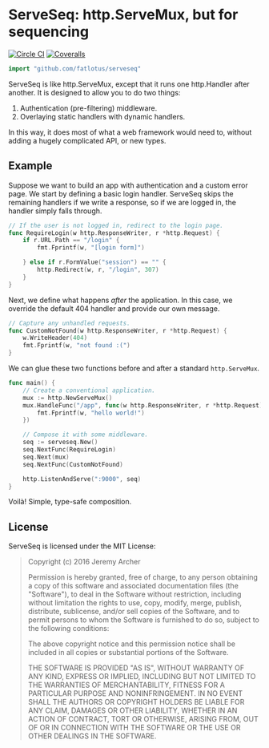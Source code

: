 # ServeSeq: http.ServeMux, but for sequencing

[![Circle CI](https://img.shields.io/github/issues/fatlotus/serveseq.svg
)](https://circleci.com/gh/fatlotus/serveseq) [![Coveralls](https://img.shields.io/coveralls/fatlotus/serveseq.svg
)](https://coveralls.io/github/fatlotus/serveseq)

```go
import "github.com/fatlotus/serveseq"
```

ServeSeq is like http.ServeMux, except that it runs one http.Handler after
another. It is designed to allow you to do two things:

1. Authentication (pre-filtering) middleware.
2. Overlaying static handlers with dynamic handlers.

In this way, it does most of what a web framework would need to, without adding
a hugely complicated API, or new types.

## Example

Suppose we want to build an app with authentication and a custom error page. We
start by defining a basic login handler. ServeSeq skips the remaining handlers
if we write a response, so if we are logged in, the handler simply falls
through.

```go
// If the user is not logged in, redirect to the login page.
func RequireLogin(w http.ResponseWriter, r *http.Request) {
	if r.URL.Path == "/login" {
		fmt.Fprintf(w, "[login form]")

	} else if r.FormValue("session") == "" {
		http.Redirect(w, r, "/login", 307)
	}
}
```

Next, we define what happens _after_ the application. In this case, we override
the default 404 handler and provide our own message.

```go
// Capture any unhandled requests.
func CustomNotFound(w http.ResponseWriter, r *http.Request) {
	w.WriteHeader(404)
	fmt.Fprintf(w, "not found :(")
}
```

We can glue these two functions before and after a standard `http.ServeMux`. 

```go
func main() {
	// Create a conventional application.
	mux := http.NewServeMux()
	mux.HandleFunc("/app", func(w http.ResponseWriter, r *http.Request) {
		fmt.Fprintf(w, "hello world!")
	})

	// Compose it with some middleware.
	seq := serveseq.New()
	seq.NextFunc(RequireLogin)
	seq.Next(mux)
	seq.NextFunc(CustomNotFound)

	http.ListenAndServe(":9000", seq)
}
```

Voilà! Simple, type-safe composition.

## License

ServeSeq is licensed under the MIT License:

> Copyright (c) 2016 Jeremy Archer
> 
> Permission is hereby granted, free of charge, to any person obtaining
> a copy of this software and associated documentation files (the
> "Software"), to deal in the Software without restriction, including
> without limitation the rights to use, copy, modify, merge, publish,
> distribute, sublicense, and/or sell copies of the Software, and to
> permit persons to whom the Software is furnished to do so, subject to
> the following conditions:
> 
> The above copyright notice and this permission notice shall be
> included in all copies or substantial portions of the Software.
> 
> THE SOFTWARE IS PROVIDED "AS IS", WITHOUT WARRANTY OF ANY KIND,
> EXPRESS OR IMPLIED, INCLUDING BUT NOT LIMITED TO THE WARRANTIES OF
> MERCHANTABILITY, FITNESS FOR A PARTICULAR PURPOSE AND
> NONINFRINGEMENT. IN NO EVENT SHALL THE AUTHORS OR COPYRIGHT HOLDERS
> BE LIABLE FOR ANY CLAIM, DAMAGES OR OTHER LIABILITY, WHETHER IN AN
> ACTION OF CONTRACT, TORT OR OTHERWISE, ARISING FROM, OUT OF OR IN
> CONNECTION WITH THE SOFTWARE OR THE USE OR OTHER DEALINGS IN THE
> SOFTWARE.
